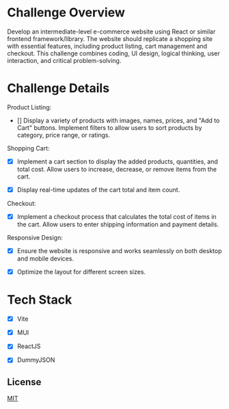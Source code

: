 # Challenge Overview

Develop an intermediate-level e-commerce website using React or similar frontend framework/library. The website should replicate a shopping site with essential features, including product listing, cart management and checkout. This challenge combines coding, UI design, logical thinking, user interaction, and critical problem-solving.

# Challenge Details

Product Listing:

- []  Display a variety of products with images, names, prices, and "Add to Cart" buttons. Implement filters to allow users to sort products by category, price range, or ratings.

Shopping Cart:

- [x] Implement a cart section to display the added products, quantities, and total cost. Allow users to increase, decrease, or remove items from the cart.

- [x] Display real-time updates of the cart total and item count.

Checkout:

- [x] Implement a checkout process that calculates the total cost of items in the cart. Allow users to enter shipping information and payment details.

Responsive Design:

- [x] Ensure the website is responsive and works seamlessly on both desktop and mobile devices.

- [x] Optimize the layout for different screen sizes.

# Tech Stack

- [x] Vite
- [x] MUI
- [x] ReactJS
- [x] DummyJSON


## License

[MIT](https://choosealicense.com/licenses/mit/)


